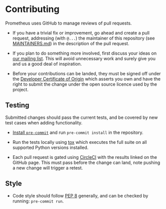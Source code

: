 # Contributing

Prometheus uses GitHub to manage reviews of pull requests.

* If you have a trivial fix or improvement, go ahead and create a pull request,
  addressing (with `@...`) the maintainer of this repository (see
  [MAINTAINERS.md](MAINTAINERS.md)) in the description of the pull request.

* If you plan to do something more involved, first discuss your ideas on
  [our mailing list]. This will avoid unnecessary work and surely give you and
  us a good deal of inspiration.

* Before your contributions can be landed, they must be signed off under the
  [Developer Certificate of Origin] which asserts you own and have the right to
  submit the change under the open source licence used by the project.

## Testing

Submitted changes should pass the current tests, and be covered by new test
cases when adding functionality.

* [Install `pre-commit`](https://pre-commit.com/index.html#installation)
  and run `pre-commit install` in the repository.

* Run the tests locally using [tox] which executes the full suite on all
  supported Python versions installed.

* Each pull request is gated using [CircleCI] with the results linked on the
  GitHub page. This must pass before the change can land, note pushing a new
  change will trigger a retest.

## Style

* Code style should follow [PEP 8] generally, and can be checked by running:
  `pre-commit run`.


[our mailing list]: https://groups.google.com/forum/?fromgroups#!forum/prometheus-developers
[Developer Certificate of Origin]: https://github.com/prometheus/prometheus/wiki/DCO-signing
[isort]: https://pypi.org/project/isort/
[PEP 8]: https://www.python.org/dev/peps/pep-0008/
[tox]: https://tox.readthedocs.io/en/latest/
[CircleCI]: https://circleci.com/
